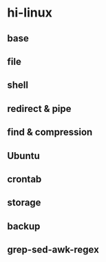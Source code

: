 # hi-linux

## base

## file

## shell

## redirect & pipe

## find & compression

## Ubuntu

## crontab

## storage

## backup

## grep-sed-awk-regex
